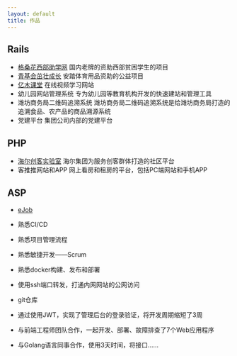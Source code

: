 ```yaml
---
layout: default
title: 作品
---
```

## Rails
* [格桑花西部助学网](http://www.gesanghua.org/) 国内老牌的资助西部贫困学生的项目
* [青基会茁壮成长](http://zzcz.wikiflyer.cn/) 安踏体育用品资助的公益项目
* [亿木课堂](http://www.ymooc.com.cn/) 在线视频学习网站
* 幼儿园网站管理系统 专为幼儿园等教育机构开发的快速建站和管理工具
* 潍坊商务局二维码追溯系统 潍坊商务局二维码追溯系统是给潍坊商务局打造的追溯食品、农产品的商品溯源系统
* 党建平台 集团公司内部的党建平台

## PHP
* [海尔创客实验室](https://lab.haier.com/) 海尔集团为服务创客群体打造的社区平台
* 客推推网站和APP 网上看房和租房的平台，包括PC端网站和手机APP

## ASP
* [eJob](https://github.com/songjian/ejob)


* 熟悉CI/CD
* 熟悉项目管理流程
* 熟悉敏捷开发——Scrum
* 熟悉docker构建、发布和部署
* 使用ssh端口转发，打通内网网站的公网访问
* git仓库
* 通过使用JWT，实现了管理后台的登录验证，将开发周期缩短了3周
* 与前端工程师团队合作，一起开发、部署、故障排查了7个Web应用程序
* 与Golang语言同事合作，使用3天时间，将接口……